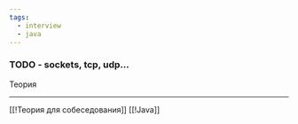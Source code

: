 ```yaml
---
tags:
  - interview
  - java
---
```

### TODO - sockets, tcp, udp…

Теория

---

[[!Теория для собеседования]]
[[!Java]]
